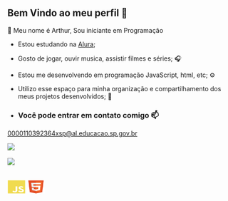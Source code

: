 ## Bem Vindo ao meu perfil 💙

🔹 Meu nome é Arthur, Sou iniciante em Programação 

-   Estou estudando na [Alura](https://www.alura.com.br); 
-   Gosto de jogar, ouvir musica, assistir filmes e séries; 🎧
-   Estou me desenvolvendo em programação JavaScript, html, etc; ⚙
-   Utilizo esse espaço para minha organização e compartilhamento dos meus projetos desenvolvidos; 📑

- ### Você pode entrar em contato comigo 📫

0000110392364xsp@al.educacao.sp.gov.br
<div>
  <a href = "mailto:0000110392364xsp@al.educacao.sp.gov.br"><img src="https://img.shields.io/badge/-Gmail-%23333?style=for-the-badge&logo=gmail&logoColor=white" target="_blank"></a>
</div>

![](https://media1.tenor.com/m/YUzRkMOL-3EAAAAC/programming-computer-frog.gif)

<div style="display: inline_block"><br>
  <img align="center" alt="Rafa-Js" height="30" width="40" src="https://raw.githubusercontent.com/devicons/devicon/master/icons/javascript/javascript-plain.svg">
  <img align="center" alt="Rafa-HTML" height="30" width="40" src="https://raw.githubusercontent.com/devicons/devicon/master/icons/html5/html5-original.svg">
</div>


